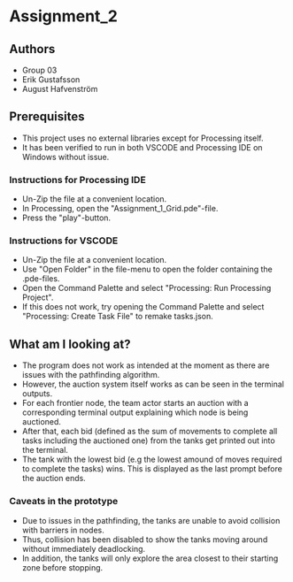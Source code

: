 # Assignment_2

## Authors
- Group 03
- Erik Gustafsson
- August Hafvenström

## Prerequisites
- This project uses no external libraries except for Processing itself.
- It has been verified to run in both VSCODE and Processing IDE on Windows without issue.

### Instructions for Processing IDE
- Un-Zip the file at a convenient location.
- In Processing, open the "Assignment_1_Grid.pde"-file.
- Press the "play"-button.

### Instructions for VSCODE
- Un-Zip the file at a convenient location.
- Use "Open Folder" in the file-menu to open the folder containing the .pde-files.
- Open the Command Palette and select "Processing: Run Processing Project".
- If this does not work, try opening the Command Palette and select "Processing: Create Task File" to remake tasks.json.

## What am I looking at?
- The program does not work as intended at the moment as there are issues with the pathfinding algorithm. 
- However, the auction system itself works as can be seen in the terminal outputs.
- For each frontier node, the team actor starts an auction with a corresponding terminal output explaining which node is being auctioned.
- After that, each bid (defined as the sum of movements to complete all tasks including the auctioned one) from the tanks get printed out into the terminal.
- The tank with the lowest bid (e.g the lowest amound of moves required to complete the tasks) wins. This is displayed as the last prompt before the auction ends.

### Caveats in the prototype
- Due to issues in the pathfinding, the tanks are unable to avoid collision with barriers in nodes.
- Thus, collision has been disabled to show the tanks moving around without immediately deadlocking.
- In addition, the tanks will only explore the area closest to their starting zone before stopping.
